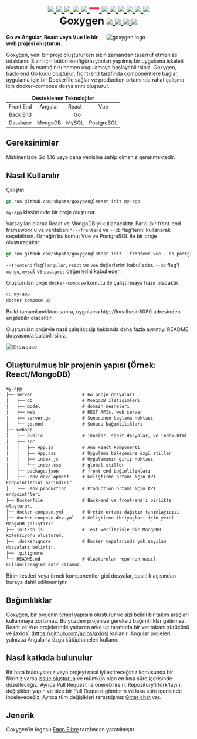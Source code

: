 <h1 align="center">
    <a href="https://github.com/Shpota/goxygen/tree/main/docs/README.md">
        <img height="20px" src="https://cdnjs.cloudflare.com/ajax/libs/flag-icon-css/3.4.6/flags/4x3/gb.svg">
    </a>
    <a href="https://github.com/Shpota/goxygen/tree/main/docs/README_zh.md">
        <img height="20px" src="https://cdnjs.cloudflare.com/ajax/libs/flag-icon-css/3.4.6/flags/4x3/cn.svg">
    </a>
    <a href="https://github.com/Shpota/goxygen/tree/main/docs/README_ua.md">
        <img height="20px" src="https://cdnjs.cloudflare.com/ajax/libs/flag-icon-css/3.4.6/flags/4x3/ua.svg">
    </a>
    <a href="https://github.com/Shpota/goxygen/tree/main/docs/README_ko.md">
        <img height="20px" src="https://cdnjs.cloudflare.com/ajax/libs/flag-icon-css/3.4.6/flags/4x3/kr.svg">
    </a>
    <a href="https://github.com/Shpota/goxygen/tree/main/docs/README_pt-br.md">
        <img height="20px" src="https://cdnjs.cloudflare.com/ajax/libs/flag-icon-css/3.4.6/flags/4x3/br.svg">
    </a>
    <a href="https://github.com/Shpota/goxygen/tree/main/docs/README_by.md">
        <img height="20px" src="https://raw.githubusercontent.com/Shpota/goxygen/main/docs/flag-by.svg">
    </a>
    <a href="https://github.com/Shpota/goxygen/tree/main/docs/README_fr.md">
        <img height="20px" src="https://cdnjs.cloudflare.com/ajax/libs/flag-icon-css/3.4.6/flags/4x3/fr.svg">
    </a>
    <a href="https://github.com/Shpota/goxygen/tree/main/docs/README_es.md">
        <img height="20px" src="https://cdnjs.cloudflare.com/ajax/libs/flag-icon-css/3.4.6/flags/4x3/es.svg">
    </a>
    <a href="https://github.com/Shpota/goxygen/tree/main/docs/README_jp.md">
        <img height="20px" src="https://cdnjs.cloudflare.com/ajax/libs/flag-icon-css/3.4.6/flags/4x3/jp.svg">
    </a>
    <a href="https://github.com/Shpota/goxygen/tree/main/docs/README_id.md">
        <img height="20px" src="https://cdnjs.cloudflare.com/ajax/libs/flag-icon-css/3.4.6/flags/4x3/id.svg">
    </a>
    <a href="https://github.com/Shpota/goxygen/tree/main/docs/README_he.md">
        <img height="20px" src="https://cdnjs.cloudflare.com/ajax/libs/flag-icon-css/3.4.6/flags/4x3/il.svg">
    </a>
    <a href="https://github.com/Shpota/goxygen/tree/main/docs/README_tr.md">
        <img height="25px" src="https://cdnjs.cloudflare.com/ajax/libs/flag-icon-css/3.4.6/flags/4x3/tr.svg">
    </a>
    <br>
    Goxygen
    <a href="https://github.com/Shpota/goxygen/actions?query=workflow%3Abuild">
        <img src="https://github.com/Shpota/goxygen/workflows/build/badge.svg">
    </a>
    <a href="https://github.com/Shpota/goxygen/releases">
        <img src="https://img.shields.io/github/v/tag/shpota/goxygen?color=green&label=version">
    </a>
    <a href="https://gitter.im/goxygen/community">
        <img src="https://badges.gitter.im/goxygen/community.svg">
    </a>
    <a href="https://github.com/Shpota/goxygen/pulls">
        <img src="https://img.shields.io/badge/PRs-welcome-brightgreen.svg">
    </a>
</h1>

<img src="../templates/vue.webapp/src/assets/logo.svg" align="right" width="230px" alt="goxygen logo">

**Go ve Angular, React veya Vue ile bir web projesi oluşturun.**

Goxygen, yeni bir proje oluştururken sizin zamandan tasarruf etmenize odaklanır. Sizin için bütün konfigürasyonları yapılmış bir uygulama iskeleti oluşturur. İş mantığınızı hemen uygulamaya başlayabilirsiniz. Goxygen, back-end Go kodu oluşturur, front-end tarafında componentlere bağlar, uygulama için bir Dockerfile sağlar ve production ortamında rahat çalışma için docker-compose dosyalarını oluşturur.

<table>
    <thead>
    <tr align="center">
        <td colspan=4><b>Desteklenen Teknolojiler</b></td>
    </tr>
    </thead>
    <tbody>
    <tr align="center">
        <td align="center">Front End</td>
        <td>Angular</td>
        <td>React</td>
        <td>Vue</td>
    </tr>
    <tr align="center">
        <td>Back End</td>
        <td colspan=3>Go</td>
    </tr>
    <tr align="center">
        <td>Database</td>
        <td>MongoDB</td>
        <td>MySQL</td>
        <td>PostgreSQL</td>
    </tr>
    </tbody>
</table>

## Gereksinimler

Makinenizde Go 1.16 veya daha yenisine sahip olmanız gerekmektedir.

## Nasıl Kullanılır

Çalıştır:

```go
go run github.com/shpota/goxygen@latest init my-app
```

`my-app` klasöründe bir proje oluşturur.

Varsayılan olarak React ve MongoDB'yi kullanacaktır. Farklı bir front-end framework'ü ve veritabanını `--frontend` ve `--db` flag'lerini kullanarak seçebilirsin. Örneğin bu komut Vue ve PostgreSQL ile bir proje oluşturacaktır:

```go
go run github.com/shpota/goxygen@latest init --frontend vue --db postgres my-app
```

`--frontend` flag'i `angular`, `react` ve `vue` değerlerini kabul eder.
`--db` flag'i `mongo`, `mysql` ve `postgres` değerlerini kabul eder.

Oluşturulan proje `docker-compose` komutu ile çalıştırmaya hazır olacaktır:

```sh
cd my-app
docker compose up
```

Build tamamlandıktan sonra, uygulama http://localhost:8080 adresinden erişilebilir olacaktır.

Oluşturulan projeyle nasıl çalışılacağı hakkında daha fazla ayrıntıyı README dosyasında bulabilirsiniz.

![Showcase](showcase.gif)

## Oluşturulmuş bir projenin yapısı (Örnek: React/MongoDB)

    my-app
    ├── server                   # Go proje dosyaları
    │   ├── db                   # MongoDB iletişimleri
    │   ├── model                # domain nesneleri
    │   ├── web                  # REST APIs, web server
    │   ├── server.go            # Sunucunun başlama noktası
    │   └── go.mod               # Sunucu bağımlılıkları
    ├── webapp
    │   ├── public               # ikonlar, sabit dosyalar, ve index.html
    │   ├── src
    │   │   ├── App.js           # Ana React komponenti
    │   │   ├── App.css          # Uygulama bileşenine özgü stiller
    │   │   ├── index.js         # Uygulamanın giriş noktası
    │   │   └── index.css        # global stiller
    │   ├── package.json         # front end bağımlılıkları
    │   ├── .env.development     # Geliştirme ortamı için API Endpointlerini barındırır.
    │   └── .env.production      # Production ortamı için API endpoint'leri
    ├── Dockerfile               # Back-end ve front-end'i birlikte oluşturur.
    ├── docker-compose.yml       # Üretim ortamı dağıtım tanımlayıcısı
    ├── docker-compose-dev.yml   # Geliştirme ihtiyaçları için yerel MongoDB çalıştırır.
    ├── init-db.js               # Test verileriyle bir MongoDB koleksiyonu oluşturur.
    ├── .dockerignore            # Docker yapılarında yok sayılan dosyaları belirtir.
    ├── .gitignore
    └── README.md                # Oluşturulan repo'nun nasıl kullanılacağına dair kılavuz.

Birim testleri veya örnek komponentler gibi dosyalar, basitlik açısından buraya dahil edilmemiştir.

## Bağımlılıklar

Goxygen, bir projenin temel yapısını oluşturur ve sizi belirli bir takım araçları kullanmaya zorlamaz. Bu yüzden projenize gereksiz bağımlılıklar getirmez. React ve Vue projelerinde yalnızca arka uç tarafında bir veritabanı sürücüsü ve [axios] (https://github.com/axios/axios) kullanır. Angular projeleri yalnızca Angular'a özgü kütüphaneleri kullanır.

## Nasıl katkıda bulunulur

Bir hata bulduysanız veya projeyi nasıl iyileştireceğiniz konusunda bir fikriniz varsa [issue oluşturun](https://github.com/Shpota/goxygen/issues) ve mümkün olan en kısa süre içerisinde düzelteceğiz. Ayrıca Pull Request ile önerebilirsin. Repository'i fork'layın, değişikleri yapın ve bize bir Pull Request gönderin ve kısa süre içerisinde inceleyeceğiz. Ayrıca tüm değişikleri tartıştığımız [Gitter chat](https://gitter.im/goxygen/community) var.

## Jenerik

Goxygen'in logosu [Egon Elbre](https://twitter.com/egonelbre) tarafından yaratılmıştır.
